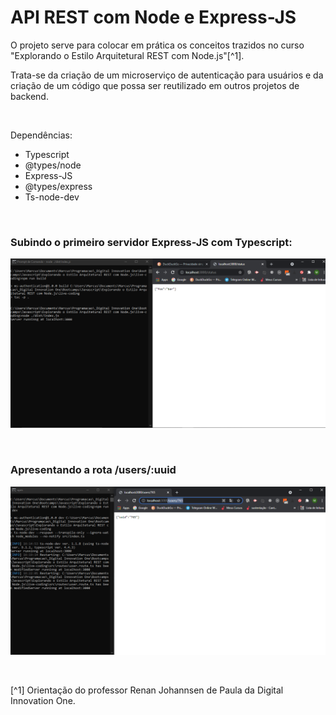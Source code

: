 # API REST com Node e Express-JS

O projeto serve para colocar em prática os conceitos trazidos no curso "Explorando o Estilo Arquitetural REST com Node.js"[^1]. 

Trata-se da criação de um microserviço de autenticação para usuários e da criação de um código que possa ser reutilizado em outros projetos de backend.





<br />

Dependências:

- Typescript
- @types/node
- Express-JS
- @types/express
- Ts-node-dev





<br />

### Subindo o primeiro servidor Express-JS com Typescript:
![Subindo o primeiro servidor com typescript](/public/images/subindo-primeiro-servidor-typescript.png)


<br />

### Apresentando a rota /users/:uuid
![Apresentando a rota users id](/public/images/rota-get-users-id.png)




<br />

[^1] Orientação do professor Renan Johannsen de Paula da Digital Innovation One.








